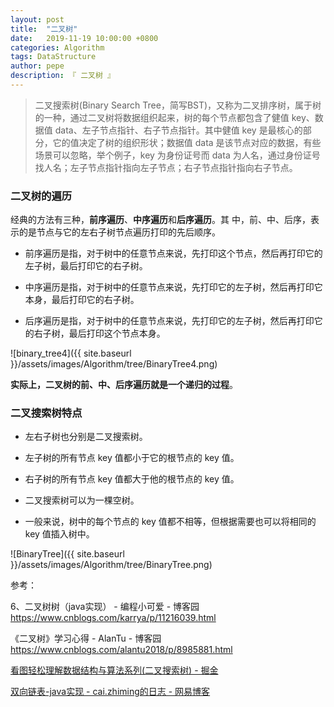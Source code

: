 ```yaml
---
layout: post
title:  "二叉树"
date:   2019-11-19 10:00:00 +0800
categories: Algorithm
tags: DataStructure
author: pepe
description: 『 二叉树 』
---
```



> 二叉搜索树(Binary Search Tree，简写BST)，又称为二叉排序树，属于树的一种，通过二叉树将数据组织起来，树的每个节点都包含了健值 key、数据值 data、左子节点指针、右子节点指针。其中健值 key 是最核心的部分，它的值决定了树的组织形状；数据值 data 是该节点对应的数据，有些场景可以忽略，举个例子，key 为身份证号而 data 为人名，通过身份证号找人名；左子节点指针指向左子节点；右子节点指针指向右子节点。

### **二叉树的遍历**

经典的方法有三种，**前序遍历**、**中序遍历**和**后序遍历**。其 中，前、中、后序，表示的是节点与它的左右子树节点遍历打印的先后顺序。

* 前序遍历是指，对于树中的任意节点来说，先打印这个节点，然后再打印它的左子树，最后打印它的右子树。 

* 中序遍历是指，对于树中的任意节点来说，先打印它的左子树，然后再打印它本身，最后打印它的右子树。 

* 后序遍历是指，对于树中的任意节点来说，先打印它的左子树，然后再打印它的右子树，最后打印这个节点本身。

![binary_tree4]({{ site.baseurl }}/assets/images/Algorithm/tree/BinaryTree4.png)

**实际上，二叉树的前、中、后序遍历就是一个递归的过程**。

### **二叉搜索树特点**

* 左右子树也分别是二叉搜索树。

* 左子树的所有节点 key 值都小于它的根节点的 key 值。

* 右子树的所有节点 key 值都大于他的根节点的 key 值。

* 二叉搜索树可以为一棵空树。

* 一般来说，树中的每个节点的 key 值都不相等，但根据需要也可以将相同的 key 值插入树中。

![BinaryTree]({{ site.baseurl }}/assets/images/Algorithm/tree/BinaryTree.png)



参考：

6、二叉树树（java实现） - 编程小可爱 - 博客园
https://www.cnblogs.com/karrya/p/11216039.html

《二叉树》学习心得 - AlanTu - 博客园
https://www.cnblogs.com/alantu2018/p/8985881.html

[看图轻松理解数据结构与算法系列(二叉搜索树) - 掘金](https://juejin.im/post/5b60fd59f265da0f8d3675c5)

[双向链表-java实现 - cai.zhiming的日志 - 网易博客](http://ahcaizhiming.blog.163.com/blog/static/13676545220148216355600/)







































